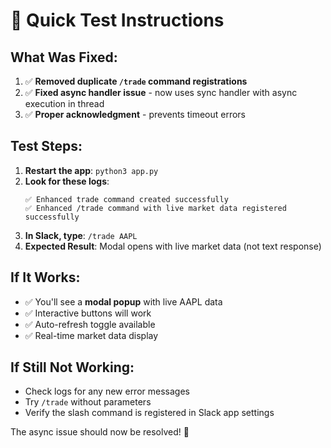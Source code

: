 # 🔧 Quick Test Instructions

## What Was Fixed:
1. ✅ **Removed duplicate `/trade` command registrations**
2. ✅ **Fixed async handler issue** - now uses sync handler with async execution in thread
3. ✅ **Proper acknowledgment** - prevents timeout errors

## Test Steps:
1. **Restart the app**: `python3 app.py`
2. **Look for these logs**:
   ```
   ✅ Enhanced trade command created successfully
   ✅ Enhanced /trade command with live market data registered successfully
   ```
3. **In Slack, type**: `/trade AAPL`
4. **Expected Result**: Modal opens with live market data (not text response)

## If It Works:
- ✅ You'll see a **modal popup** with live AAPL data
- ✅ Interactive buttons will work
- ✅ Auto-refresh toggle available
- ✅ Real-time market data display

## If Still Not Working:
- Check logs for any new error messages
- Try `/trade` without parameters
- Verify the slash command is registered in Slack app settings

The async issue should now be resolved! 🚀